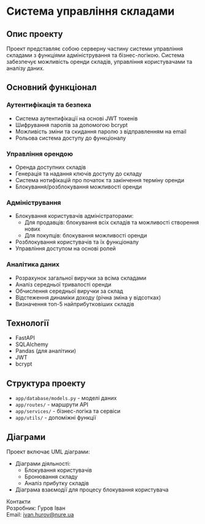 # Система управління складами

## Опис проекту

Проект представляє собою серверну частину системи управління складами з функціями адміністрування та бізнес-логікою. Система забезпечує можливість оренди складів, управління користувачами та аналізу даних.

## Основний функціонал

### Аутентифікація та безпека
- Система аутентифікації на основі JWT токенів
- Шифрування паролів за допомогою bcrypt
- Можливість зміни та скидання паролю з відправленням на email
- Рольова система доступу до функціоналу

### Управління орендою
- Оренда доступних складів
- Генерація та надання ключів доступу до складу
- Система нотифікацій про початок та закінчення терміну оренди
- Блокування/розблокування можливості оренди

### Адміністрування
- Блокування користувачів адміністраторами:
  - Для продавців: блокування всіх складів та можливості створення нових
  - Для покупців: блокування можливості оренди
- Розблокування користувачів та їх функціоналу
- Управління доступом на основі ролей

### Аналітика даних
- Розрахунок загальної виручки за всіма складами
- Аналіз середньої тривалості оренди
- Обчислення середньої виручки за склад
- Відстеження динаміки доходу (річна зміна у відсотках)
- Визначення топ-5 найприбутковіших складів

## Технології
- FastAPI
- SQLAlchemy
- Pandas (для аналітики)
- JWT
- bcrypt

## Структура проекту
- `app/database/models.py` - моделі даних
- `app/routes/` - маршрути API
- `app/services/` - бізнес-логіка та сервіси
- `app/utils/` - допоміжні функції

## Діаграми
Проект включає UML діаграми:
- Діаграми діяльності:
  - Блокування користувачів
  - Бронювання складу
  - Аналіз прибутку складів
- Діаграма взаємодії для процесу блокування користувача

Контакти  
Розробник: Гуров Іван  
Email: ivan.hurov@nure.ua
